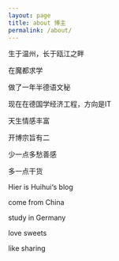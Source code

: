 ```yaml
---
layout: page
title: about 博主
permalink: /about/
---
```

 生于温州，长于瓯江之畔

 在魔都求学

 做了一年半德语文秘

 现在在德国学经济工程，方向是IT

 天生情感丰富
 
 开博宗旨有二

 少一点多愁善感

 多一点干货

 Hier is Huihui‘s blog

 come from China

 study in Germany

 love sweets 

 like sharing

 





 


 

